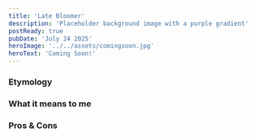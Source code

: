 ```yaml
---
title: 'Late Bloomer'
description: 'Placeholder background image with a purple gradient'
postReady: true
pubDate: 'July 24 2025'
heroImage: '../../assets/comingsoon.jpg'
heroText: 'Coming Soon!'
---
```


### Etymology

### What it means to me

### Pros & Cons